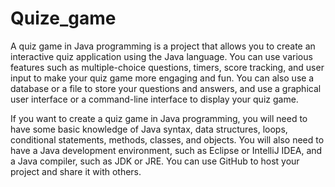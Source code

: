 # Quize_game
A quiz game in Java programming is a project that allows you to create an interactive quiz application using the Java language. You can use various features such as multiple-choice questions, timers, score tracking, and user input to make your quiz game more engaging and fun.
You can also use a database or a file to store your questions and answers, and use a graphical user interface or a command-line interface to display your quiz game.

If you want to create a quiz game in Java programming, you will need to have some basic knowledge of Java syntax, data structures, loops, conditional statements, methods, classes, and objects. You will also need to have a Java development environment, such as Eclipse or IntelliJ IDEA, and a Java compiler, such as JDK or JRE. You can use GitHub to host your project and share it with others.
